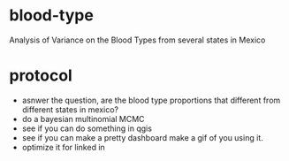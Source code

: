 # blood-type
Analysis of Variance on the Blood Types from several states in Mexico

# protocol 
+ asnwer the question, are the blood type proportions that different from different states in mexico? 
+ do a bayesian multinomial MCMC
+ see if you can do something in qgis
+ see if you can make a pretty dashboard make a gif of you using it.
+ optimize it for linked in
